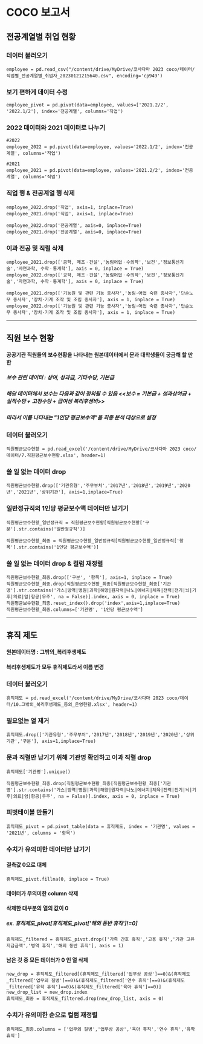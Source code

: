 # COCO 보고서
## 전공계열별 취업 현황
### 데이터 불러오기
    employee = pd.read_csv("/content/drive/MyDrive/코사다마 2023 coco/데이터/직업별_전공계열별_취업자_20230121215640.csv", encoding='cp949')

### 보기 편하게 데이터 수정
    employee_pivot = pd.pivot(data=employee, values=['2021.2/2', '2022.1/2'], index='전공계열', columns='직업')

### 2022 데이터와 2021 데이터로 나누기
    #2022
    employee_2022 = pd.pivot(data=employee, values='2022.1/2', index='전공계열', columns='직업')

    #2021
    employee_2021 = pd.pivot(data=employee, values='2021.2/2', index='전공계열', columns='직업')


### 직업 행 & 전공계열 행 삭제
    employee_2022.drop('직업', axis=1, inplace=True)
    employee_2021.drop('직업', axis=1, inplace=True)

    employee_2022.drop('전공계열', axis=0, inplace=True)
    employee_2021.drop('전공계열', axis=0, inplace=True)

### 이과 전공 및 직렬 삭제
    employee_2021.drop(['공학, 제조ㆍ건설','농림어업ㆍ수의학','보건','정보통신기술','자연과학, 수학ㆍ통계학'], axis = 0, inplace = True)
    employee_2022.drop(['공학, 제조ㆍ건설','농림어업ㆍ수의학','보건','정보통신기술','자연과학, 수학ㆍ통계학'], axis = 0, inplace = True)

    employee_2021.drop(['기능원 및 관련 기능 종사자','농림·어업 숙련 종사자','단순노무 종사자','장치·기계 조작 및 조립 종사자'], axis = 1, inplace = True)
    employee_2022.drop(['기능원 및 관련 기능 종사자','농림·어업 숙련 종사자','단순노무 종사자','장치·기계 조작 및 조립 종사자'], axis = 1, inplace = True)

<hr/>

## 직원 보수 현황
#### 공공기관 직원들의 보수현황을 나타내는 원본데이터에서 문과 대학생들이 궁금해 할 만한 
##### 보수 관련 데이터 : 상여, 성과급, 기타수당, 기본급 
##### 해당 데이터에서 보수는 다음과 같이 정의될 수 있음 <<보수 = 기본급 + 성과상여금 + 실적수당 + 고정수당 + 급여성 복리후생비>>
##### 따라서 이를 나타내는 "1인당 평균보수액"을 최종 분석 대상으로 설정

### 데이터 불러오기
    직원평균보수현황 = pd.read_excel('/content/drive/MyDrive/코사다마 2023 coco/데이터/7.직원평균보수현황.xlsx', header=1)

### 쓸 일 없는 데이터 drop
    직원평균보수현황.drop(['기관유형','주무부처','2017년','2018년','2019년','2020년','2021년','상위기관'], axis=1,inplace=True)

### 일반정규직의 1인당 평균보수액 데이터만 남기기
    직원평균보수현황_일반정규직 = 직원평균보수현황[직원평균보수현황['구분'].str.contains('일반정규직')]
    
    직원평균보수현황_최종 = 직원평균보수현황_일반정규직[직원평균보수현황_일반정규직['항목'].str.contains('1인당 평균보수액')]

### 쓸 일 없는 데이터 drop & 컬럼 재정렬
    직원평균보수현황_최종.drop(['구분', '항목'], axis=1, inplace = True)
    직원평균보수현황_최종.drop(직원평균보수현황_최종[직원평균보수현황_최종['기관명'].str.contains('가스|방역|병원|과학|해양|원자력|나노|에너지|체육|전력|전기|뇌|기후|의료|암|항공|우주', na = False)].index, axis = 0, inplace = True)
    직원평균보수현황_최종.reset_index().drop('index',axis=1,inplace=True)
    직원평균보수현황_최종.columns=['기관명', '1인당 평균보수액']

<hr/>

## 휴직 제도
#### 원본데이터명 : 그밖의_복리후생제도
#### 복리후생제도가 모두 휴직제도라서 이름 변경

### 데이터 불러오기
    휴직제도 = pd.read_excel('/content/drive/MyDrive/코사다마 2023 coco/데이터/10.그밖의_복리후생제도_등의_운영현황.xlsx', header=1)


### 필요없는 열 제거
    휴직제도.drop(['기관유형','주무부처','2017년','2018년','2019년','2020년','상위기관','구분'], axis=1,inplace=True)

### 문과 직렬만 남기기 위해 기관명 확인하고 이과 직렬 drop
    휴직제도['기관명'].unique()

    직원평균보수현황_최종.drop(직원평균보수현황_최종[직원평균보수현황_최종['기관명'].str.contains('가스|방역|병원|과학|해양|원자력|나노|에너지|체육|전력|전기|뇌|기후|의료|암|항공|우주', na = False)].index, axis = 0, inplace = True)

### 피벗테이블 만들기
    휴직제도_pivot = pd.pivot_table(data = 휴직제도, index = '기관명', values = '2021년', columns = '항목')

### 수치가 유의미한 데이터만 남기기
#### 결측값 0으로 대체
    휴직제도_pivot.fillna(0, inplace = True)
#### 데이터가 무의미한 column 삭제
#### 삭제한 대부분의 열의 값이 0
##### ex. 휴직제도_pivot[휴직제도_pivot['해외 동반 휴직']!=0]
    휴직제도_filtered = 휴직제도_pivot.drop(['가족 간호 휴직','고용 휴직','기관 고유지급금액','병역 휴직','해외 동반 휴직'], axis = 1)
#### 남은 것 중 모든 데이터가 0 인 열 삭제
    new_drop = 휴직제도_filtered[(휴직제도_filtered['업무상 공상']==0)&(휴직제도_filtered['업무외 질병']==0)&(휴직제도_filtered['연수 휴직']==0)&(휴직제도_filtered['유학 휴직']==0)&(휴직제도_filtered['육아 휴직']==0)]
    new_drop_list = new_drop.index
    휴직제도_최종 = 휴직제도_filtered.drop(new_drop_list, axis = 0)

### 수치가 유의미한 순으로 컬럼 재정렬
    휴직제도_최종.columns = ['업무외 질병','업무상 공상','육아 휴직','연수 휴직','유학 휴직']

